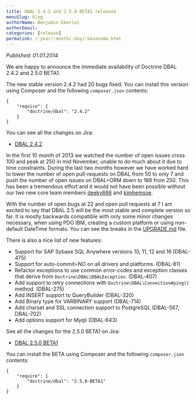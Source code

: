```yaml
---
title: DBAL 2.4.2 and 2.5.0 BETA1 released
menuSlug: blog
authorName: Benjamin Eberlei 
authorEmail: 
categories: [release]
permalink: /:year/:month/:day/:basename.html
---
```

*Published: 01.01.2014*

We are happy to announce the immediate availability of Doctrine DBAL
2.4.2 and 2.5.0 BETA1.

The new stable version 2.4.2 had 20 bugs fixed. You can install this
version using Composer and the following `composer.json` contents:

~~~~ {.sourceCode .json}
{
    "require": {
        "doctrine/dbal": "2.4.2"
    }
}
~~~~

You can see all the changes on Jira:

-   [DBAL
    2.4.2](http://www.doctrine-project.org/jira/browse/DBAL/fixforversion/10620)

In the first 10 month of 2013 we watched the number of open issues cross
100 and peak at 250 in mid November, unable to do much about it due to
time constraints. During the last two months however we have worked hard
to lower the number of open pull-requests on DBAL from 50 to only 7 and
push the number of open issues on DBAL+ORM down to 188 from 250. This
has been a tremendous effort and it would not have been possible without
our two new core team members [deeky666](https://github.com/deeky666)
and [kimhemsoe](https://github.com/kimhemsoe).

With the number of open bugs at 22 and open pull requests at 7 I am
excited to say that DBAL 2.5 will be the most stable and complete
version so far. It is mostly backwards compatible with only some minor
changes necessary, when using PDO IBM, creating a custom platform or
using non-default DateTime formats. You can see the breaks in the
[UPGRADE.md](https://github.com/doctrine/dbal/blob/master/UPGRADE.md)
file.

There is also a nice list of new features:

-   Support for SAP Sybase SQL Anywhere versions 10, 11, 12 and 16
    (DBAL-475)
-   Support for auto-commit=NO on all drivers and platforms. (DBAL-81)
-   Refactor exceptions to use common error-codes and exception classes
    that derive from `Doctrine\DBAL\DBALException`. (DBAL-407)
-   Add support to retry connections with
    `Doctrine\DBAL\Connection#ping()` method. (DBAL-275)
-   Add INSERT support to QueryBuilder (DBAL-320)
-   Add Binary type for VARBINARY support (DBAL-714)
-   Add charset and SSL connection support to PostgreSQL (DBAL-567,
    DBAL-702)
-   Add options support for Myqli (DBAL-643)

See all the changes for the 2.5.0 BETA1 on Jira:

-   [DBAL 2.5.0
    BETA1](http://www.doctrine-project.org/jira/browse/DBAL/fixforversion/10523)

You can install the BETA using Composer and the following
`composer.json` contents:

~~~~ {.sourceCode .json}
{
    "require": {
        "doctrine/dbal": "2.5.0-BETA1"
    }
}
~~~~
